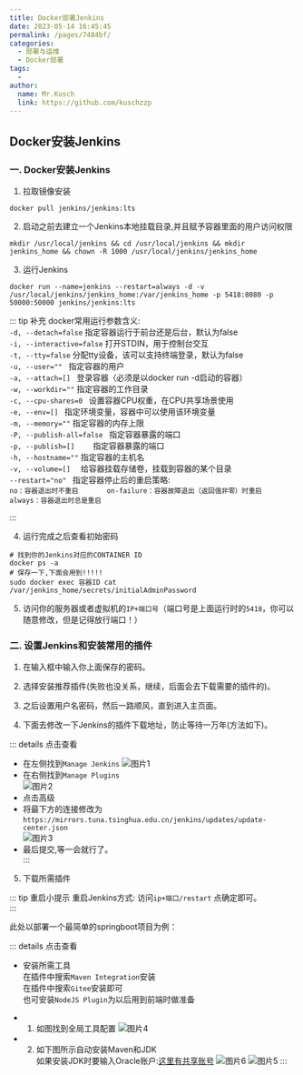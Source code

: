 ```yaml
---
title: Docker部署Jenkins
date: 2023-05-14 16:45:45
permalink: /pages/7484bf/
categories:
  - 部署与运维
  - Docker部署
tags:
  - 
author: 
  name: Mr.Kusch
  link: https://github.com/kuschzzp
---
```



## Docker安装Jenkins

### 一. Docker安装Jenkins

1. 拉取镜像安装

``` shell
docker pull jenkins/jenkins:lts
```

2. 启动之前去建立一个Jenkins本地挂载目录,并且赋予容器里面的用户访问权限

``` shell
mkdir /usr/local/jenkins && cd /usr/local/jenkins && mkdir jenkins_home && chown -R 1000 /usr/local/jenkins/jenkins_home
```

3. 运行Jenkins

``` shell
docker run --name=jenkins --restart=always -d -v /usr/local/jenkins/jenkins_home:/var/jenkins_home -p 5418:8080 -p 50000:50000 jenkins/jenkins:lts
```

::: tip 补充
docker常用运行参数含义:  
`-d, --detach=false` 指定容器运行于前台还是后台，默认为false     
`-i, --interactive=false` 打开STDIN，用于控制台交互    
`-t, --tty=false` 分配tty设备，该可以支持终端登录，默认为false  
`-u, --user="" ` 指定容器的用户    
`-a, --attach=[] ` 登录容器（必须是以docker run -d启动的容器）  
`-w, --workdir=""` 指定容器的工作目录     
`-c, --cpu-shares=0 ` 设置容器CPU权重，在CPU共享场景使用      
`-e, --env=[] ` 指定环境变量，容器中可以使用该环境变量      
`-m, --memory=""` 指定容器的内存上限      
`-P, --publish-all=false ` 指定容器暴露的端口      
`-p, --publish=[]    ` 指定容器暴露的端口     
`-h, --hostname=""` 指定容器的主机名      
`-v, --volume=[]  ` 给容器挂载存储卷，挂载到容器的某个目录      
`--restart="no" ` 指定容器停止后的重启策略:    
`no：容器退出时不重启      
on-failure：容器故障退出（返回值非零）时重启     
always：容器退出时总是重启`

:::

4. 运行完成之后查看初始密码

``` shell
# 找到你的Jenkins对应的CONTAINER ID
docker ps -a
# 保存一下,下面会用到!!!!!
sudo docker exec 容器ID cat /var/jenkins_home/secrets/initialAdminPassword
```

5. 访问你的服务器或者虚拟机的`IP+端口号`（端口号是上面运行时的`5418`，你可以随意修改，但是记得放行端口！）

### 二. 设置Jenkins和安装常用的插件

1. 在输入框中输入你上面保存的密码。

2. 选择安装推荐插件(失败也没关系，继续，后面会去下载需要的插件的)。

3. 之后设置用户名密码，然后一路顺风，直到进入主页面。

4. 下面去修改一下Jenkins的插件下载地址，防止等待一万年(方法如下)。

::: details 点击查看
- 在左侧找到`Manage Jenkins`
  ![图片1](https://img.superkusch.fun/docs/jenkins1.png)
- 在右侧找到`Manage Plugins`  
  ![图片2](https://img.superkusch.fun/docs/jenkins2.png)
- 点击高级
- 将最下方的连接修改为`https://mirrors.tuna.tsinghua.edu.cn/jenkins/updates/update-center.json`  
  ![图片3](https://img.superkusch.fun/docs/jenkins3.png)
- 最后提交,等一会就行了。  
  :::

5. 下载所需插件

::: tip 重启小提示
重启Jenkins方式: 访问`ip+端口/restart` 点确定即可。  
:::

此处以部署一个最简单的springboot项目为例：

::: details 点击查看
- 安装所需工具  
  在插件中搜索`Maven Integration`安装  
  在插件中搜索`Gitee`安装即可  
  也可安装`NodeJS Plugin`为以后用到前端时做准备

- 1. 如图找到全局工具配置
     ![图片4](https://img.superkusch.fun/docs/jenkins4.png)

- 2. 如下图所示自动安装Maven和JDK  
     如果安装JDK时要输入Oracle账户:[这里有共享账号](http://www.codebaoku.com/jdk/jdk-oracle-account.html)
     ![图片6](https://img.superkusch.fun/docs/jenkins6.png)
     ![图片5](https://img.superkusch.fun/docs/jenkins5.png)
:::
